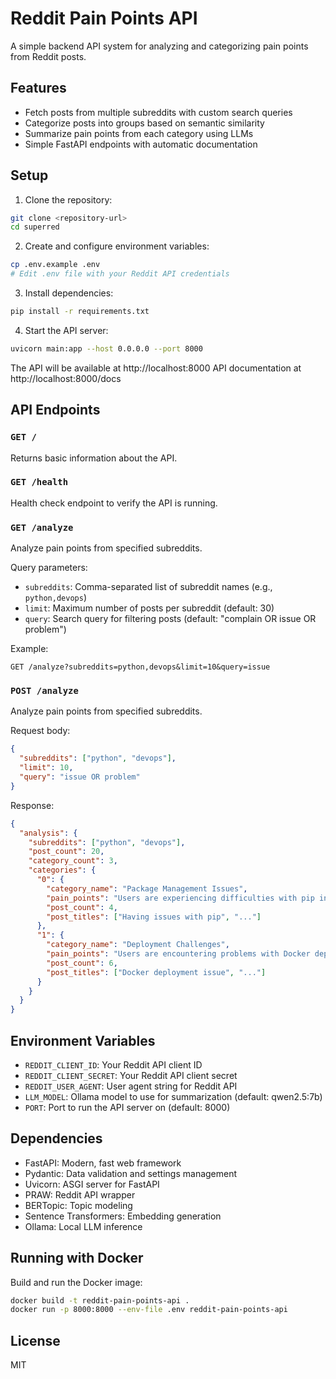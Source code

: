 # Reddit Pain Points API

A simple backend API system for analyzing and categorizing pain points from Reddit posts.

## Features

- Fetch posts from multiple subreddits with custom search queries
- Categorize posts into groups based on semantic similarity
- Summarize pain points from each category using LLMs
- Simple FastAPI endpoints with automatic documentation

## Setup

1. Clone the repository:
```bash
git clone <repository-url>
cd superred
```

2. Create and configure environment variables:
```bash
cp .env.example .env
# Edit .env file with your Reddit API credentials
```

3. Install dependencies:
```bash
pip install -r requirements.txt
```

4. Start the API server:
```bash
uvicorn main:app --host 0.0.0.0 --port 8000
```

The API will be available at http://localhost:8000
API documentation at http://localhost:8000/docs

## API Endpoints

### `GET /`
Returns basic information about the API.

### `GET /health`
Health check endpoint to verify the API is running.

### `GET /analyze`
Analyze pain points from specified subreddits.

Query parameters:
- `subreddits`: Comma-separated list of subreddit names (e.g., `python,devops`)
- `limit`: Maximum number of posts per subreddit (default: 30)
- `query`: Search query for filtering posts (default: "complain OR issue OR problem")

Example:
```
GET /analyze?subreddits=python,devops&limit=10&query=issue
```

### `POST /analyze`
Analyze pain points from specified subreddits.

Request body:
```json
{
  "subreddits": ["python", "devops"],
  "limit": 10,
  "query": "issue OR problem"
}
```

Response:
```json
{
  "analysis": {
    "subreddits": ["python", "devops"],
    "post_count": 20,
    "category_count": 3,
    "categories": {
      "0": {
        "category_name": "Package Management Issues",
        "pain_points": "Users are experiencing difficulties with pip installations...",
        "post_count": 4,
        "post_titles": ["Having issues with pip", "..."]
      },
      "1": {
        "category_name": "Deployment Challenges",
        "pain_points": "Users are encountering problems with Docker deployments...",
        "post_count": 6,
        "post_titles": ["Docker deployment issue", "..."]
      }
    }
  }
}
```

## Environment Variables

- `REDDIT_CLIENT_ID`: Your Reddit API client ID
- `REDDIT_CLIENT_SECRET`: Your Reddit API client secret
- `REDDIT_USER_AGENT`: User agent string for Reddit API
- `LLM_MODEL`: Ollama model to use for summarization (default: qwen2.5:7b)
- `PORT`: Port to run the API server on (default: 8000)

## Dependencies

- FastAPI: Modern, fast web framework
- Pydantic: Data validation and settings management
- Uvicorn: ASGI server for FastAPI
- PRAW: Reddit API wrapper
- BERTopic: Topic modeling
- Sentence Transformers: Embedding generation
- Ollama: Local LLM inference

## Running with Docker

Build and run the Docker image:

```bash
docker build -t reddit-pain-points-api .
docker run -p 8000:8000 --env-file .env reddit-pain-points-api
```

## License

MIT 
